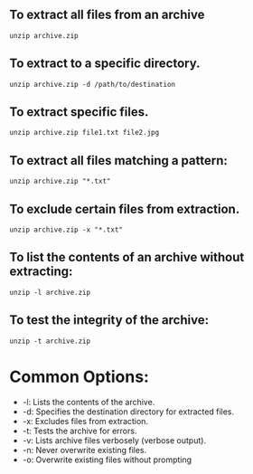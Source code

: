## To extract all files from an archive
```
unzip archive.zip
```

## To extract to a specific directory.
```
unzip archive.zip -d /path/to/destination
```
    
## To extract specific files.
```
unzip archive.zip file1.txt file2.jpg
```
    
## To extract all files matching a pattern:
```
unzip archive.zip "*.txt"
```
    
## To exclude certain files from extraction. 
```
unzip archive.zip -x "*.txt"
```
    
## To list the contents of an archive without extracting:
```
unzip -l archive.zip
```
    
## To test the integrity of the archive:
```
unzip -t archive.zip
```

# Common Options:
- -l: Lists the contents of the archive.
- -d: Specifies the destination directory for extracted files.
- -x: Excludes files from extraction.
- -t: Tests the archive for errors.
- -v: Lists archive files verbosely (verbose output).
- -n: Never overwrite existing files.
- -o: Overwrite existing files without prompting

